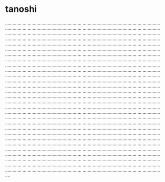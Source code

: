 # tanoshi
................................................................................................................................................................................................................................................................................................................................................................................................................................................................................................................................................................................................................................................................................................................................................................................................................................................................................................................................................................................................................................................................................................................................................................................................................................................................................................................................................................................................................................................................................................................................................................................................................................................................................................................................................................................................................................................................................................................................................................................................................................................................................................................................................................................................................................................................................................................................................................................................................................................................................................................................................................................................................................................................................................................................................................................................................................................................................................................................................................................................................................................................................................................................................................................................................................................................................................................................................................................................................................................................................................................................................................................................................................................................................................................................................